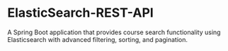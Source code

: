 # ElasticSearch-REST-API
A Spring Boot application that provides course search functionality using Elasticsearch with advanced filtering, sorting, and pagination.
